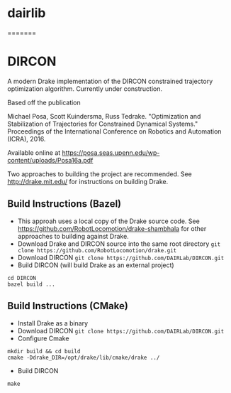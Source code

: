 # dairlib
=======
# DIRCON
A modern Drake implementation of the DIRCON constrained trajectory optimization algorithm. Currently under construction.

Based off the publication

Michael Posa, Scott Kuindersma, Russ Tedrake. "Optimization and Stabilization of Trajectories for Constrained Dynamical Systems." Proceedings of the International Conference on Robotics and Automation (ICRA), 2016. 

Available online at https://posa.seas.upenn.edu/wp-content/uploads/Posa16a.pdf

Two approaches to building the project are recommended. See http://drake.mit.edu/ for instructions on building Drake.

## Build Instructions (Bazel)
* This approah uses a local copy of the Drake source code. See https://github.com/RobotLocomotion/drake-shambhala for other approaches to building against Drake.
* Download Drake and DIRCON source into the same root directory
```git clone https://github.com/RobotLocomotion/drake.git```
* Download DIRCON
```git clone https://github.com/DAIRLab/DIRCON.git```
* Build DIRCON (will build Drake as an external project)
```
cd DIRCON
bazel build ...
```

## Build Instructions (CMake)
* Install Drake as a binary
* Download DIRCON 
```git clone https://github.com/DAIRLab/DIRCON.git```
* Configure Cmake
```
mkdir build && cd build
cmake -Ddrake_DIR=/opt/drake/lib/cmake/drake ../
```
* Build DIRCON
```
make
```